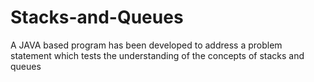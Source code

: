 # Stacks-and-Queues
A JAVA based program has been developed to address a problem statement which tests the understanding of the concepts of stacks and queues
